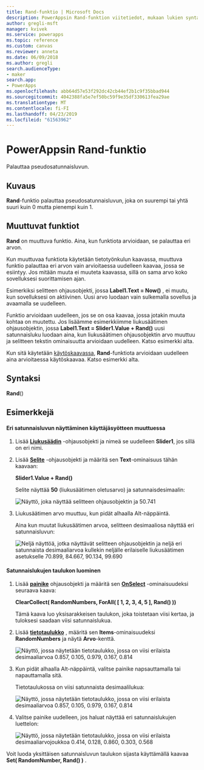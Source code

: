 ```yaml
---
title: Rand-funktio | Microsoft Docs
description: PowerAppsin Rand-funktion viitetiedot, mukaan lukien syntaksi
author: gregli-msft
manager: kvivek
ms.service: powerapps
ms.topic: reference
ms.custom: canvas
ms.reviewer: anneta
ms.date: 06/09/2018
ms.author: gregli
search.audienceType:
- maker
search.app:
- PowerApps
ms.openlocfilehash: abb64d57e53f292dc42cb44ef2b1c9f35bbad944
ms.sourcegitcommit: 4042388fa5e7ef50bc59f9e35df330613fea29ae
ms.translationtype: MT
ms.contentlocale: fi-FI
ms.lasthandoff: 04/23/2019
ms.locfileid: "61563962"
---
```

# <a name="rand-function-in-powerapps"></a>PowerAppsin Rand-funktio
Palauttaa pseudosatunnaisluvun.

## <a name="description"></a>Kuvaus
**Rand**-funktio palauttaa pseudosatunnaisluvun, joka on suurempi tai yhtä suuri kuin 0 mutta pienempi kuin 1.

## <a name="volatile-functions"></a>Muuttuvat funktiot
**Rand** on muuttuva funktio.  Aina, kun funktiota arvioidaan, se palauttaa eri arvon.  

Kun muuttuvaa funktiota käytetään tietotyönkulun kaavassa, muuttuva funktio palauttaa eri arvon vain arvioitaessa uudelleen kaavaa, jossa se esiintyy.  Jos mitään muuta ei muuteta kaavassa, sillä on sama arvo koko sovelluksesi suorittamisen ajan.

Esimerkiksi selitteen ohjausobjekti, jossa **Label1.Text = Now()** , ei muutu, kun sovelluksesi on aktiivinen.  Uusi arvo luodaan vain sulkemalla sovellus ja avaamalla se uudelleen.

Funktio arvioidaan uudelleen, jos se on osa kaavaa, jossa jotakin muuta kohtaa on muutettu.  Jos lisäämme esimerkkiimme liukusäätimen ohjausobjektin, jossa **Label1.Text = Slider1.Value + Rand()** uusi satunnaisluku luodaan aina, kun liukusäätimen ohjausobjektin arvo muuttuu ja selitteen tekstin ominaisuutta arvioidaan uudelleen.  Katso esimerkki alta.

Kun sitä käytetään [käytöskaavassa](../working-with-formulas-in-depth.md), **Rand**-funktiota arvioidaan uudelleen aina arvioitaessa käytöskaavaa.  Katso esimerkki alta.

## <a name="syntax"></a>Syntaksi
**Rand**()

## <a name="examples"></a>Esimerkkejä

#### <a name="display-a-different-random-number-as-user-input-changes"></a>Eri satunnaisluvun näyttäminen käyttäjäsyötteen muuttuessa
1. Lisää **[Liukusäädin](../controls/control-slider.md)** -ohjausobjekti ja nimeä se uudelleen **Slider1**, jos sillä on eri nimi.

1. Lisää **[Selite](../controls/control-text-box.md)** -ohjausobjekti ja määritä sen **Text**-ominaisuus tähän kaavaan:

    **Slider1.Value + Rand()**

    Selite näyttää **50** (liukusäätimen oletusarvo) ja satunnaisdesimaalin:

    ![Näyttö, joka näyttää selitteen ohjausobjektin ja 50.741](media/function-rand/rand-slider-1.png)

1. Liukusäätimen arvo muuttuu, kun pidät alhaalla Alt-näppäintä.

    Aina kun muutat liukusäätimen arvoa, selitteen desimaaliosa näyttää eri satunnaisluvun:

    ![Neljä näyttöä, jotka näyttävät selitteen ohjausobjektin ja neljä eri satunnaista desimaaliarvoa kullekin neljälle erilaiselle liukusäätimen asetukselle 70.899, 84.667, 90.134, 99.690](media/function-rand/rand-slider-results.png)

#### <a name="create-a-table-of-random-numbers"></a>Satunnaislukujen taulukon luominen
1. Lisää **[painike](../controls/control-button.md)** ohjausobjekti ja määritä sen **[OnSelect](../controls/properties-core.md)** -ominaisuudeksi seuraava kaava:

    **ClearCollect( RandomNumbers, ForAll( [ 1, 2, 3, 4, 5 ], Rand() ))**

    Tämä kaava luo yksisarakkeisen taulukon, joka toistetaan viisi kertaa, ja tuloksesi saadaan viisi satunnaislukua.

1. Lisää **[tietotaulukko](../controls/control-data-table.md)** , määritä sen **Items**-ominaisuudeksi **RandomNumbers** ja näytä **Arvo**-kenttä.

    ![Näyttö, jossa näytetään tietotaulukko, jossa on viisi erilaista desimaaliarvoa 0.857, 0.105, 0.979, 0.167, 0.814](media/function-rand/set-show-data.png)

1. Kun pidät alhaalla Alt-näppäintä, valitse painike napsauttamalla tai napauttamalla sitä.

    Tietotaulukossa on viisi satunnaista desimaalilukua:

    ![Näyttö, jossa näytetään tietotaulukko, jossa on viisi erilaista desimaaliarvoa 0.857, 0.105, 0.979, 0.167, 0.814](media/function-rand/rand-collection-1.png)

1. Valitse painike uudelleen, jos haluat näyttää eri satunnaislukujen luettelon:

    ![Näyttö, jossa näytetään tietotaulukko, jossa on viisi erilaista desimaaliarvojoukkoa 0.414, 0.128, 0.860, 0.303, 0.568](media/function-rand/rand-collection-2.png)

Voit luoda yksittäisen satunnaisluvun taulukon sijasta käyttämällä kaavaa **Set( RandomNumber, Rand() )** .
